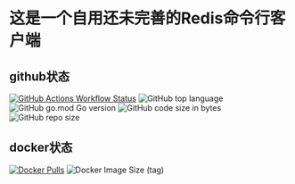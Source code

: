 # 这是一个自用还未完善的Redis命令行客户端
## github状态
 [![GitHub Actions Workflow Status](https://img.shields.io/github/actions/workflow/status/bryanchancq/rediscmd/build-push.yml?logo=githubactions&label=Actions)](https://github.com/BryanChanCQ/rediscmd/actions)
 ![GitHub top language](https://img.shields.io/github/languages/top/bryanchancq/rediscmd?logo=go)
 ![GitHub go.mod Go version](https://img.shields.io/github/go-mod/go-version/bryanchancq/rediscmd?logo=Go)
 ![GitHub code size in bytes](https://img.shields.io/github/languages/code-size/bryanchancq/rediscmd)
 ![GitHub repo size](https://img.shields.io/github/repo-size/bryanchancq/rediscmd?label=cobra%7Credisclient)
## docker状态
 [![Docker Pulls](https://img.shields.io/docker/pulls/bryanchancq/rediscmd?logo=Docker&link=https%3A%2F%2Fhub.docker.com%2Frepository%2Fdocker%2Fbryanchancq%2Frediscmd%2Fgeneral)](https://hub.docker.com/repository/docker/bryanchancq/rediscmd/general)
 ![Docker Image Size (tag)](https://img.shields.io/docker/image-size/bryanchancq/rediscmd/latest?arch=amd64&logo=Docker)

